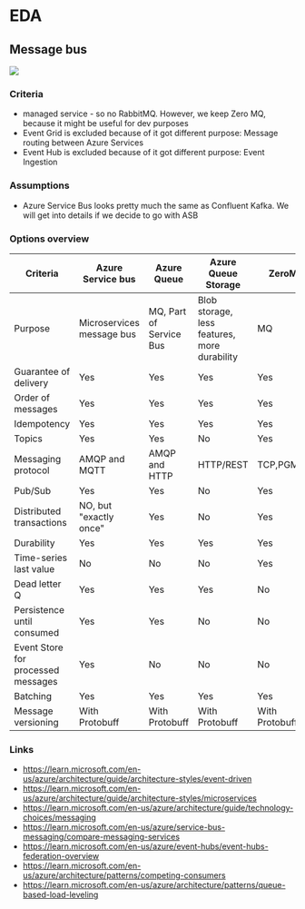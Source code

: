 # EDA

## Message bus 

![](https://imgopt.infoq.com/fit-in/3000x4000/filters:quality(85)/filters:no_upscale()/articles/event-driven-architecture-clouds/en/resources/35figure-1-1687173481115.jpg)

### Criteria
- managed service - so no RabbitMQ. However, we keep Zero MQ, because it might be useful for dev purposes
- Event Grid is excluded because of it got different purpose: Message routing between Azure Services
- Event Hub is excluded because of it got different purpose: Event Ingestion

### Assumptions
- Azure Service Bus looks pretty much the same as Confluent Kafka. We will get into details if we decide to go with ASB

### Options overview

| Criteria                           | Azure Service bus         | Azure Queue             | Azure Queue Storage                          | ZeroMQ         |
|------------------------------------|---------------------------|-------------------------|----------------------------------------------|----------------|
| Purpose                            | Microservices message bus | MQ, Part of Service Bus | Blob storage, less features, more durability | MQ             |
| Guarantee of delivery              | Yes                       | Yes                     | Yes                                          | Yes            |
| Order of messages                  | Yes                       | Yes                     | Yes                                          | Yes            |
| Idempotency                        | Yes                       | Yes                     | Yes                                          | Yes            |
| Topics                             | Yes                       | Yes                     | No                                           | Yes            |
| Messaging protocol                 | AMQP and MQTT             | AMQP and HTTP           | HTTP/REST                                    | TCP,PGM,IPC    |
| Pub/Sub                            | Yes                       | Yes                     | No                                           | Yes            |
| Distributed transactions           | NO, but "exactly once"    | Yes                     | No                                           | Yes            |
| Durability                         | Yes                       | Yes                     | Yes                                          | Yes            |
| Time-series last value             | No                        | No                      | No                                           | Yes            |
| Dead letter Q                      | Yes                       | Yes                     | Yes                                          | No             |
| Persistence until consumed         | Yes                       | Yes                     | No                                           | No             |
| Event Store for processed messages | Yes                       | No                      | No                                           | No             |
| Batching                           | Yes                       | Yes                     | Yes                                          | Yes            |
| Message versioning                 | With Protobuff            | With Protobuff          | With Protobuff                               | With Protobuff |

### Links
- https://learn.microsoft.com/en-us/azure/architecture/guide/architecture-styles/event-driven
- https://learn.microsoft.com/en-us/azure/architecture/guide/architecture-styles/microservices
- https://learn.microsoft.com/en-us/azure/architecture/guide/technology-choices/messaging 
- https://learn.microsoft.com/en-us/azure/service-bus-messaging/compare-messaging-services
- https://learn.microsoft.com/en-us/azure/event-hubs/event-hubs-federation-overview 
- https://learn.microsoft.com/en-us/azure/architecture/patterns/competing-consumers
- https://learn.microsoft.com/en-us/azure/architecture/patterns/queue-based-load-leveling